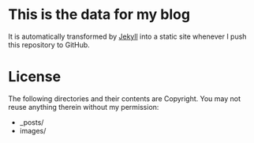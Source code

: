 # This is the data for my blog

It is automatically transformed by [Jekyll](http://jekyllrb.com/) into a static site whenever I push this repository to GitHub.



# License
The following directories and their contents are Copyright. You may not reuse anything therein without my permission:

* _posts/
* images/